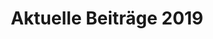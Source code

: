 ---
title: Aktuelle Beiträge 2019
menu:
  main:
    parent: Aktuelles
    weight: 2019
    name: "2019"
---